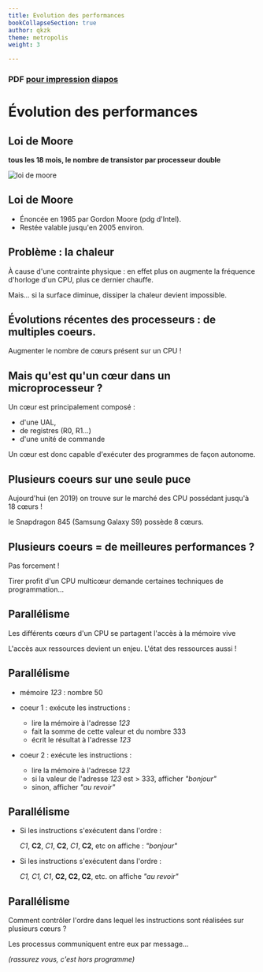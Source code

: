 ```yaml
---
title: Evolution des performances
bookCollapseSection: true
author: qkzk
theme: metropolis
weight: 3

---
```


### PDF [pour impression](./3_performances-Article.pdf) [diapos](./3_performances-Beamer.pdf)


# Évolution des performances

## Loi de Moore

**tous les 18 mois, le nombre de transistor par processeur double**

![loi de moore](https://upload.wikimedia.org/wikipedia/commons/a/a4/Loi_de_Moore.png)

## Loi de Moore

* Énoncée en 1965 par Gordon Moore (pdg d'Intel).
* Restée valable jusqu'en 2005 environ.

## Problème : la chaleur

À cause d'une contrainte physique : en effet plus on augmente la
fréquence d'horloge d'un CPU, plus ce dernier chauffe.

Mais... si la surface diminue, dissiper la chaleur devient impossible.

## Évolutions récentes des processeurs : de multiples coeurs.

Augmenter le nombre de cœurs présent sur un CPU !

## Mais qu'est qu'un cœur dans un microprocesseur ?

Un cœur est principalement composé :

* d'une UAL,
* de registres (R0, R1\...)
* d'une unité de commande

Un cœur est donc capable d'exécuter des programmes de façon autonome.

## Plusieurs coeurs sur une seule puce


Aujourd'hui (en 2019) on trouve sur le marché des CPU possédant jusqu'à 18 cœurs !

le Snapdragon 845 (Samsung Galaxy S9) possède 8 cœurs.

## Plusieurs coeurs = de meilleures performances ?

Pas forcement !

Tirer profit d'un CPU multicœur demande certaines techniques de programmation...

## Parallélisme

Les  différents cœurs d'un CPU se partagent l'accès à la mémoire vive

L'accès aux ressources devient un enjeu. L'état des ressources aussi !

## Parallélisme

* mémoire _123_ : nombre 50

* coeur 1 : exécute les instructions :

  * lire la mémoire à l'adresse _123_
  * fait la somme de cette valeur et du nombre 333
  * écrit le résultat à l'adresse _123_

* coeur 2 : exécute les instructions :

  * lire la mémoire à l'adresse _123_
  * si la valeur de l'adresse _123_ est > 333, afficher _"bonjour"_
  * sinon, afficher _"au revoir"_

## Parallélisme

* Si les instructions s'exécutent dans l'ordre :

    _C1_, **C2**, _C1_, **C2**, _C1_, **C2**, etc on affiche : _"bonjour"_

* Si les instructions s'exécutent dans l'ordre :

    _C1, C1, C1_, **C2, C2, C2**, etc. on affiche _"au revoir"_


## Parallélisme

Comment contrôler l'ordre dans lequel les instructions sont réalisées sur
plusieurs cœurs ?

Les processus communiquent entre eux par message...

_(rassurez vous, c'est hors programme)_
